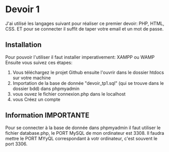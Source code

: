 # Devoir 1

J'ai utilisé les langages suivant pour réaliser ce premier devoir: PHP, HTML, CSS. ET pour se connecter il suffit de taper votre email et un mot de passe.


## Installation

Pour pouvoir l'utiliser il faut installer imperativement: XAMPP ou WAMP
Ensuite vous suivez ces étapes:

1. Vous téléchargez le projet Github ensuite l'ouvrir dans le dossier htdocs sur votre machine
2. Importation de la base de donnée "devoir_tp1.sql" (qui se trouve dans le dossier bdd) dans phpmyadmin
3. vous ouvez  le fichier connexion.php dans le localhost
4. vous Créez un compte 


## Information IMPORTANTE

Pour se connecter à la base de donnée dans phpmyadmin il faut utiliser le fichier database.php, le PORT MySQL de mon ordinateur est 3308. Il faudra mettre le PORT MYyQL correspondant à votr ordinateur, c'est souvent le port 3306.
